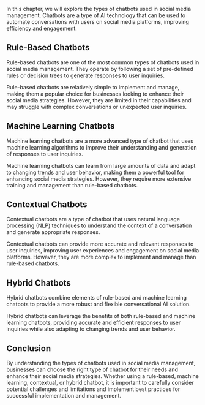 

In this chapter, we will explore the types of chatbots used in social media management. Chatbots are a type of AI technology that can be used to automate conversations with users on social media platforms, improving efficiency and engagement.

Rule-Based Chatbots
-------------------

Rule-based chatbots are one of the most common types of chatbots used in social media management. They operate by following a set of pre-defined rules or decision trees to generate responses to user inquiries.

Rule-based chatbots are relatively simple to implement and manage, making them a popular choice for businesses looking to enhance their social media strategies. However, they are limited in their capabilities and may struggle with complex conversations or unexpected user inquiries.

Machine Learning Chatbots
-------------------------

Machine learning chatbots are a more advanced type of chatbot that uses machine learning algorithms to improve their understanding and generation of responses to user inquiries.

Machine learning chatbots can learn from large amounts of data and adapt to changing trends and user behavior, making them a powerful tool for enhancing social media strategies. However, they require more extensive training and management than rule-based chatbots.

Contextual Chatbots
-------------------

Contextual chatbots are a type of chatbot that uses natural language processing (NLP) techniques to understand the context of a conversation and generate appropriate responses.

Contextual chatbots can provide more accurate and relevant responses to user inquiries, improving user experiences and engagement on social media platforms. However, they are more complex to implement and manage than rule-based chatbots.

Hybrid Chatbots
---------------

Hybrid chatbots combine elements of rule-based and machine learning chatbots to provide a more robust and flexible conversational AI solution.

Hybrid chatbots can leverage the benefits of both rule-based and machine learning chatbots, providing accurate and efficient responses to user inquiries while also adapting to changing trends and user behavior.

Conclusion
----------

By understanding the types of chatbots used in social media management, businesses can choose the right type of chatbot for their needs and enhance their social media strategies. Whether using a rule-based, machine learning, contextual, or hybrid chatbot, it is important to carefully consider potential challenges and limitations and implement best practices for successful implementation and management.

